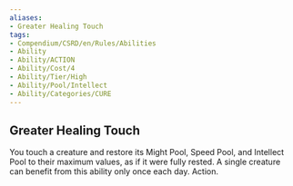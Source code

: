 ```yaml
---
aliases:
- Greater Healing Touch
tags:
- Compendium/CSRD/en/Rules/Abilities
- Ability
- Ability/ACTION
- Ability/Cost/4
- Ability/Tier/High
- Ability/Pool/Intellect
- Ability/Categories/CURE
---
```


  
## Greater Healing Touch  
You touch a creature and restore its Might Pool, Speed Pool, and Intellect Pool to their maximum values, as if it were fully rested. A single creature can benefit from this ability only once each day. Action. 